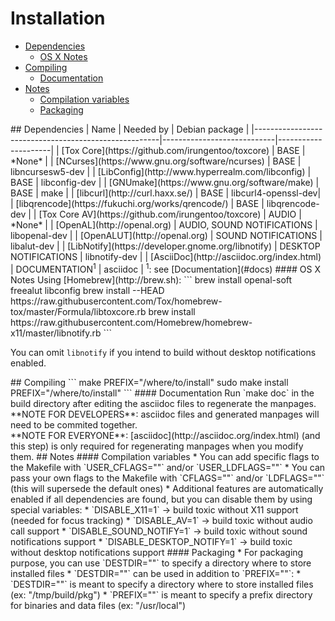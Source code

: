 # Installation
* [Dependencies](#deps)
  * [OS X Notes](#deps_osx)
* [Compiling](#compiling)
  * [Documentation](#docs)
* [Notes](#notes)
  * [Compilation variables](#comp_vars)
  * [Packaging](#packaging)

<a name="deps" />
## Dependencies
| Name                                                 | Needed by                  | Debian package      |
|------------------------------------------------------|----------------------------|---------------------|
| [Tox Core](https://github.com/irungentoo/toxcore)    | BASE                       | *None*              |
| [NCurses](https://www.gnu.org/software/ncurses)      | BASE                       | libncursesw5-dev    |
| [LibConfig](http://www.hyperrealm.com/libconfig)     | BASE                       | libconfig-dev       |
| [GNUmake](https://www.gnu.org/software/make)         | BASE                       | make                |
| [libcurl](http://curl.haxx.se/)                      | BASE                       | libcurl4-openssl-dev|
| [libqrencode](https://fukuchi.org/works/qrencode/)   | BASE                       | libqrencode-dev     |
| [Tox Core AV](https://github.com/irungentoo/toxcore) | AUDIO                      | *None*              |
| [OpenAL](http://openal.org)                          | AUDIO, SOUND NOTIFICATIONS | libopenal-dev       |
| [OpenALUT](http://openal.org)                        | SOUND NOTIFICATIONS        | libalut-dev         |
| [LibNotify](https://developer.gnome.org/libnotify)   | DESKTOP NOTIFICATIONS      | libnotify-dev       |
| [AsciiDoc](http://asciidoc.org/index.html)           | DOCUMENTATION<sup>1</sup>  | asciidoc            |
<sup>1</sup>: see [Documentation](#docs)

<a name="deps_osx" />
#### OS X Notes
Using [Homebrew](http://brew.sh):
```
brew install openal-soft freealut libconfig
brew install --HEAD https://raw.githubusercontent.com/Tox/homebrew-tox/master/Formula/libtoxcore.rb
brew install https://raw.githubusercontent.com/Homebrew/homebrew-x11/master/libnotify.rb
```

You can omit `libnotify` if you intend to build without desktop notifications enabled.

<a name="Compiling">
## Compiling
```
make PREFIX="/where/to/install"
sudo make install PREFIX="/where/to/install"
```

<a name="docs" />
#### Documentation
Run `make doc` in the build directory after editing the asciidoc files to regenerate the manpages.<br />
**NOTE FOR DEVELOPERS**: asciidoc files and generated manpages will need to be commited together.<br />
**NOTE FOR EVERYONE**: [asciidoc](http://asciidoc.org/index.html) (and this step) is only required for regenerating manpages when you modify them.

<a name="notes" />
## Notes

<a name="comp_vars" />
#### Compilation variables
* You can add specific flags to the Makefile with `USER_CFLAGS=""` and/or `USER_LDFLAGS=""`
* You can pass your own flags to the Makefile with `CFLAGS=""` and/or `LDFLAGS=""` (this will supersede the default ones)
* Additional features are automatically enabled if all dependencies are found, but you can disable them by using special variables:
  * `DISABLE_X11=1` → build toxic without X11 support (needed for focus tracking)
  * `DISABLE_AV=1` → build toxic without audio call support
  * `DISABLE_SOUND_NOTIFY=1` → build toxic without sound notifications support
  * `DISABLE_DESKTOP_NOTIFY=1` → build toxic without desktop notifications support

<a name="packaging" />
#### Packaging
* For packaging purpose, you can use `DESTDIR=""` to specify a directory where to store installed files
* `DESTDIR=""` can be used in addition to `PREFIX=""`:
  * `DESTDIR=""` is meant to specify a directory where to store installed files (ex: "/tmp/build/pkg")
  * `PREFIX=""` is meant to specify a prefix directory for binaries and data files (ex: "/usr/local")

